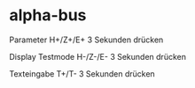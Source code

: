 # alpha-bus

Parameter
H+/Z+/E+ 3 Sekunden drücken

Display Testmode
H-/Z-/E- 3 Sekunden drücken

Texteingabe
T+/T- 3 Sekunden drücken
